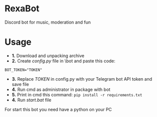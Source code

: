 # RexaBot
Discord bot for music, moderation and fun

# Usage
* **1.** Download and unpacking archive
* **2.** Create *config.py* file in \bot and paste this code:
```
BOT_TOKEN="TOKEN"
```
* **3.** Replace *TOKEN* in config.py with your Telegram bot API token and save file
* **4.** Run cmd as administrator in package with bot
* **5.** Print in cmd this command:
`pip install -r requirements.txt`
* **4.** Run *start.bat* file

For start this bot you need have a python on your PC